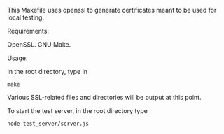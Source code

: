 This Makefile uses openssl to generate certificates meant to be used for local testing.

Requirements:

OpenSSL.
GNU Make.

Usage:

In the root directory, type in 

```
make
```

Various SSL-related files and directories will be output at this point.

To start the test server, in the root directory type

```
node test_server/server.js
```
